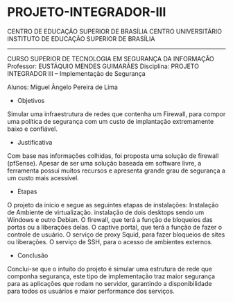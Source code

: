 # PROJETO-INTEGRADOR-III
CENTRO DE EDUCAÇÃO SUPERIOR DE BRASÍLIA 
CENTRO UNIVERSITÁRIO INSTITUTO DE EDUCAÇÃO SUPERIOR DE BRASÍLIA 
______________________________________________________________________
CURSO SUPERIOR DE TECNOLOGIA EM 
SEGURANÇA DA INFORMAÇÃO 
Professor: EUSTÁQUIO MENDES GUIMARÃES
Disciplina: PROJETO INTEGRADOR III – Implementação de Segurança

Alunos: Miguel Ângelo Pereira de Lima

- Objetivos

 Simular uma infraestrutura de redes que contenha um Firewall, para compor uma política de segurança com um custo de implantação extremamente baixo e confiável.

- Justificativa

Com base nas informações colhidas, foi proposta uma solução de firewall (pfSense). Apesar de ser uma solução baseada em software livre, a ferramenta possui muitos recursos e apresenta grande grau de segurança a um custo mais acessível.

- Etapas

O projeto da início e segue as seguintes etapas de instalações: Instalação de Ambiente de virtualização. instalação de dois desktops sendo um Windows e outro Debian. O firewall, que terá a função de bloqueios das portas ou a liberações delas. O captive portal, que terá a função de fazer o controle de usuário. O serviço de proxy Squid, para fazer bloqueios de sites ou liberações. O serviço de SSH, para o acesso de ambientes externos.

- Conclusão

Conclui-se que o intuito do projeto é simular uma estrutura de rede que componha segurança, este tipo de implementação traz maior segurança para as aplicações que rodam no servidor, garantindo a disponibilidade para todos os usuários e maior performance dos serviços.

